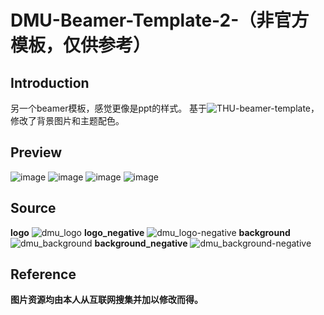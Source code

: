 # DMU-Beamer-Template-2-（非官方模板，仅供参考）
## Introduction
另一个beamer模板，感觉更像是ppt的样式。
基于![THU-beamer-template](https://github.com/FangWHao/THU-beamer-template)，修改了背景图片和主题配色。

## Preview
![image](https://github.com/user-attachments/assets/7513eb72-02b4-43cb-9d93-506ec3eca3eb)
![image](https://github.com/user-attachments/assets/cd0424bc-91dc-4bae-8756-9644a8138e20)
![image](https://github.com/user-attachments/assets/ddafc033-1d8c-4372-8e5e-49580e66d71e)
![image](https://github.com/user-attachments/assets/c4fdf758-8bda-40e9-9bc2-0fb9d73e1dce)

## Source
**logo**
![dmu_logo](https://github.com/user-attachments/assets/842e2cda-3da9-4e8a-a2b4-671c25ba7505)
**logo_negative**
![dmu_logo-negative](https://github.com/user-attachments/assets/e012740d-fa3b-48bd-a29d-eeacefeb05e5)
**background**
![dmu_background](https://github.com/user-attachments/assets/7d0cf884-7fb9-4524-a719-7044e9e70394)
**background_negative**
![dmu_background-negative](https://github.com/user-attachments/assets/dc89c379-3798-4d2a-a737-e9bffa93a8d0)

## Reference
**图片资源均由本人从互联网搜集并加以修改而得。**

